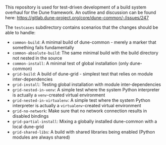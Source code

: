 This repository is used for test-driven development of a build system overhaul for the Dune framework.
An outline and discussion can be found here: https://gitlab.dune-project.org/core/dune-common/-/issues/247

The `testcases` subdirectory contains scenarios that the changes should be able to handle:

* `common-build`: A minimal build of dune-common - merely a marker that something fails fundamentally
* `common-absolute-build`: The same minimal build with the build directory not nested in the source
* `common-install`: A minimal test of global installation (only dune-common)
* `grid-build`: A build of dune-grid - simplest test that relies on module inter-dependencies
* `grid-install`: Testing global installation with module inter-dependencies
* `grid-nested-in-venv`: A simple test where the system Python interpreter is actually a `venv`-created virtual environment
* `grid-nested-in-virtualenv`: A simple test where the system Python interpreter is actually a `virtualenv`-created virtual environment
* `grid-no-network`: Make sure that no network connection results in disabled bindings
* `grid-partial-install`: Mixing a globally installed dune-common with a local dune-grid
* `grid-shared-libs`: A build with shared libraries being enabled (Python modules are always shared)
